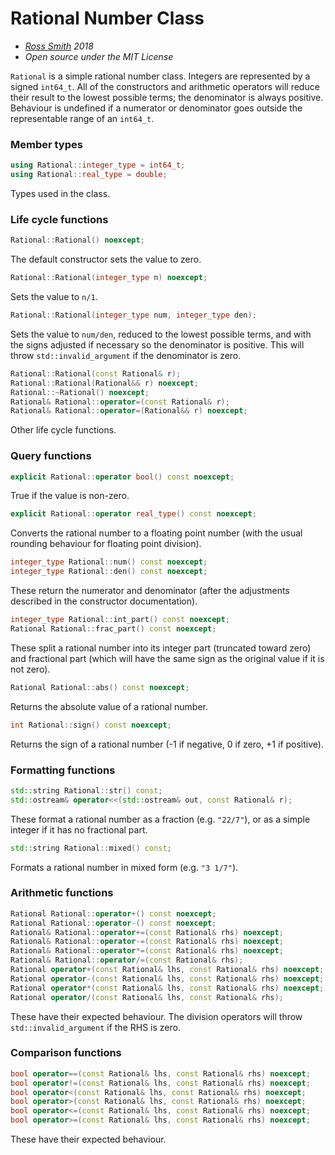 # Rational Number Class #

* _[Ross Smith](mailto:rosssmith@me.com) 2018_
* _Open source under the MIT License_

`Rational` is a simple rational number class. Integers are represented by a
signed `int64_t`. All of the constructors and arithmetic operators will reduce
their result to the lowest possible terms; the denominator is always positive.
Behaviour is undefined if a numerator or denominator goes outside the
representable range of an `int64_t`.

### Member types ###

```c++
using Rational::integer_type = int64_t;
using Rational::real_type = double;
```

Types used in the class.

### Life cycle functions ###

```c++
Rational::Rational() noexcept;
```

The default constructor sets the value to zero.

```c++
Rational::Rational(integer_type n) noexcept;
```

Sets the value to `n/1`.

```c++
Rational::Rational(integer_type num, integer_type den);
```

Sets the value to `num/den`, reduced to the lowest possible terms, and with
the signs adjusted if necessary so the denominator is positive. This will
throw `std::invalid_argument` if the denominator is zero.

```c++
Rational::Rational(const Rational& r);
Rational::Rational(Rational&& r) noexcept;
Rational::~Rational() noexcept;
Rational& Rational::operator=(const Rational& r);
Rational& Rational::operator=(Rational&& r) noexcept;
```

Other life cycle functions.

### Query functions ###

```c++
explicit Rational::operator bool() const noexcept;
```

True if the value is non-zero.

```c++
explicit Rational::operator real_type() const noexcept;
```

Converts the rational number to a floating point number (with the usual
rounding behaviour for floating point division).

```c++
integer_type Rational::num() const noexcept;
integer_type Rational::den() const noexcept;
```

These return the numerator and denominator (after the adjustments described in
the constructor documentation).

```c++
integer_type Rational::int_part() const noexcept;
Rational Rational::frac_part() const noexcept;
```

These split a rational number into its integer part (truncated toward zero)
and fractional part (which will have the same sign as the original value if it
is not zero).

```c++
Rational Rational::abs() const noexcept;
```

Returns the absolute value of a rational number.

```c++
int Rational::sign() const noexcept;
```

Returns the sign of a rational number (-1 if negative, 0 if zero, +1 if
positive).

### Formatting functions ###

```c++
std::string Rational::str() const;
std::ostream& operator<<(std::ostream& out, const Rational& r);
```

These format a rational number as a fraction (e.g. `"22/7"`), or as a simple
integer if it has no fractional part.

```c++
std::string Rational::mixed() const;
```

Formats a rational number in mixed form (e.g. `"3 1/7"`).

### Arithmetic functions ###

```c++
Rational Rational::operator+() const noexcept;
Rational Rational::operator-() const noexcept;
Rational& Rational::operator+=(const Rational& rhs) noexcept;
Rational& Rational::operator-=(const Rational& rhs) noexcept;
Rational& Rational::operator*=(const Rational& rhs) noexcept;
Rational& Rational::operator/=(const Rational& rhs);
Rational operator+(const Rational& lhs, const Rational& rhs) noexcept;
Rational operator-(const Rational& lhs, const Rational& rhs) noexcept;
Rational operator*(const Rational& lhs, const Rational& rhs) noexcept;
Rational operator/(const Rational& lhs, const Rational& rhs);
```

These have their expected behaviour. The division operators will throw
`std::invalid_argument` if the RHS is zero.

### Comparison functions ###

```c++
bool operator==(const Rational& lhs, const Rational& rhs) noexcept;
bool operator!=(const Rational& lhs, const Rational& rhs) noexcept;
bool operator<(const Rational& lhs, const Rational& rhs) noexcept;
bool operator>(const Rational& lhs, const Rational& rhs) noexcept;
bool operator<=(const Rational& lhs, const Rational& rhs) noexcept;
bool operator>=(const Rational& lhs, const Rational& rhs) noexcept;
```

These have their expected behaviour.
